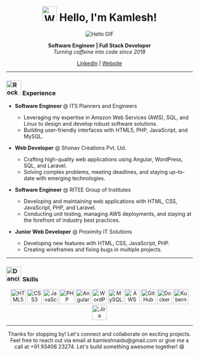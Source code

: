 <h1 align="center"><img src="https://media.tenor.com/SNL9_xhZl9oAAAAi/waving-hand-joypixels.gif" width="40" height="40" alt="Waving Hand Joypixels Sticker - Waving Hand Joypixels Hi Stickers" style="background-color: unset;"> Hello, I'm Kamlesh!</h1>

<p align="center">
  <img src="https://media.giphy.com/media/f3iwJFOVOwuy7K6FFw/giphy.gif" alt="Hello GIF" />
</p>

<p align="center">
  <strong>Software Engineer | Full Stack Developer</strong>
  <br />
  <em>Turning caffeine into code since 2018</em>
</p>

<p align="center">
  <a href="https://www.linkedin.com/in/kamlesh-naidu-007/">LinkedIn</a> |
  <a href="https://kamleshnaidu.com">Website</a>
</p>

---

### <img src="https://media.tenor.com/GocCvG7hs78AAAAi/rocket-joypixels.gif" width="40" height="40" alt="Rocket Joypixels Sticker - Rocket Joypixels Flying Up Stickers" style="background-color: unset;"> Experience

- **Software Engineer** @ ITS Planners and Engineers
  - Leveraging my expertise in Amazon Web Services (AWS), SQL, and Linux to design and develop robust software solutions.
  - Building user-friendly interfaces with HTML5, PHP, JavaScript, and MySQL.
  
- **Web Developer** @ Shonav Creations Pvt. Ltd.
  - Crafting high-quality web applications using Angular, WordPress, SQL, and Laravel.
  - Solving complex problems, meeting deadlines, and staying up-to-date with emerging technologies.
  
- **Software Engineer** @ RITEE Group of Institutes
  - Developing and maintaining web applications with HTML, CSS, JavaScript, PHP, and Laravel.
  - Conducting unit testing, managing AWS deployments, and staying at the forefront of industry best practices.

- **Junior Web Developer** @ Proximity IT Solutions
  - Developing new features with HTML, CSS, JavaScript, PHP.
  - Creating wireframes and fixing bugs in multiple projects.
---

### <img src="https://media.tenor.com/0MJDMUB--skAAAAi/dancing-blob.gif" width="40" height="40" alt="Dancing Blob Sticker - Dancing Blob Glasses Stickers" style="background-color: unset;"> Skills

<p align="center">
  <img src="https://img.icons8.com/color/48/000000/html-5.png" alt="HTML5" title="HTML5" width="40" height="40" />
  <img src="https://img.icons8.com/color/48/000000/css3.png" alt="CSS3" title="CSS3" width="40" height="40" />
  <img src="https://img.icons8.com/color/48/000000/javascript.png" alt="JavaScript" title="JavaScript" width="40" height="40" />
  <img src="https://img.icons8.com/color/48/000000/php.png" alt="PHP" title="PHP" width="40" height="40" />
  <img src="https://img.icons8.com/color/48/000000/angularjs.png" alt="Angular" title="Angular" width="40" height="40" />
  <img src="https://img.icons8.com/color/48/000000/wordpress.png" alt="WordPress" title="WordPress" width="40" height="40" />
  <img src="https://img.icons8.com/color/48/000000/mysql.png" alt="MySQL" title="MySQL" width="40" height="40" />
  <img src="https://img.icons8.com/color/48/000000/amazon-web-services.png" alt="AWS" title="AWS" width="40" height="40" />
  <img src="https://img.icons8.com/ios-filled/48/000000/github.png" alt="GitHub" title="GitHub" width="40" height="40" />
  <img src="https://img.icons8.com/color/48/000000/docker.png" alt="Docker" title="Docker" width="40" height="40" />
  <img src="https://img.icons8.com/color/48/000000/kubernetes.png" alt="Kubernetes" title="Kubernetes" width="40" height="40" />
  <img src="https://img.icons8.com/color/48/000000/jira.png" alt="Jira" title="Jira" width="40" height="40" />
</p>

---

<p align="center">
  Thanks for stopping by! Let's connect and collaborate on exciting projects. Feel free to reach out via email at kamleshnaidu@gmail.com or give me a call at +91 93406 23274. Let's build something awesome together! 😄
</p>
